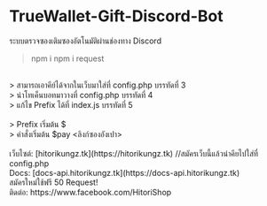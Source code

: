 # TrueWallet-Gift-Discord-Bot
ระบบตรวจซองเติมซองอัตโนมัติผ่านช่องทาง Discord
<br>
> npm i
> npm i request
<br>
> สามารถเอาคีย์ได้จากในเว็บมาใส่ที่ config.php บรรทัดที่ 3<br>
> นำโทเค็นบอทมาวางที่ config.php บรรทัดที่ 4<br>
> แก้ไข Prefix ได้ที่ index.js บรรทัดที่ 5<br>
<br>
> Prefix เริ่มต้น $<br>
> คำสั่งเริ่มต้น $pay <ลิงก์ซองอังเปา><br>
<br>
เว็บไซต์: [hitorikungz.tk](https://hitorikungz.tk) //สมัครเว็บนี้แล้วนำคียไปใส่ที่ config.php
<br>
Docs: [docs-api.hitorikungz.tk](https://docs-api.hitorikungz.tk)
<br>
สมัครใหม่ใช้ฟรี 50 Request!
<br>
ติดต่อ: https://www.facebook.com/HitoriShop
